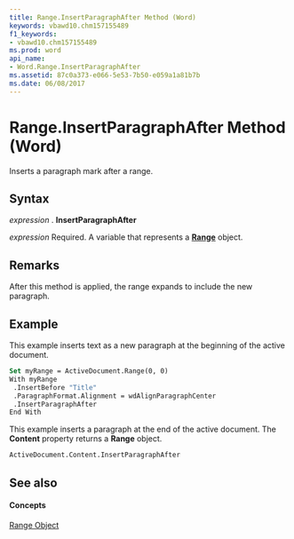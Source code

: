 ```yaml
---
title: Range.InsertParagraphAfter Method (Word)
keywords: vbawd10.chm157155489
f1_keywords:
- vbawd10.chm157155489
ms.prod: word
api_name:
- Word.Range.InsertParagraphAfter
ms.assetid: 87c0a373-e066-5e53-7b50-e059a1a81b7b
ms.date: 06/08/2017
---
```



# Range.InsertParagraphAfter Method (Word)

Inserts a paragraph mark after a range.


## Syntax

 _expression_ . **InsertParagraphAfter**

 _expression_ Required. A variable that represents a **[Range](Word.Range.md)** object.


## Remarks

After this method is applied, the range expands to include the new paragraph.


## Example

This example inserts text as a new paragraph at the beginning of the active document.


```vb
Set myRange = ActiveDocument.Range(0, 0) 
With myRange 
 .InsertBefore "Title" 
 .ParagraphFormat.Alignment = wdAlignParagraphCenter 
 .InsertParagraphAfter 
End With
```

This example inserts a paragraph at the end of the active document. The  **Content** property returns a **Range** object.




```vb
ActiveDocument.Content.InsertParagraphAfter
```


## See also


#### Concepts


[Range Object](Word.Range.md)

